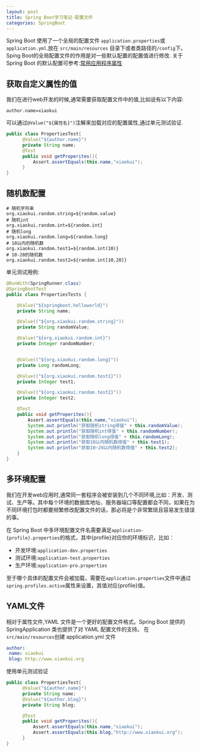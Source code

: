 ```yaml
---
layout: post
title: Spring Boot学习笔记-配置文件
categories: SpringBoot
---
```


Spring Boot 使用了一个全局的配置文件 ``application.properties``或``application.yml``.放在 ``src/main/resources`` 目录下或者类路径的``/config``下。Sping Boot的全局配置文件的作用是对一些默认配置的配置值进行修改.
关于Spring Boot 的默认配置可参考:[常用应用程序属性](https://docs.spring.io/spring-boot/docs/current/reference/html/common-application-properties.html)

## 获取自定义属性的值
我们在进行web开发的时候,通常需要获取配置文件中的值,比如说有以下内容:
```properties
author.name=xiaokui
```
可以通过``@Value("${属性名}")``注解来加载对应的配置属性,通过单元测试验证.
```java
public class PropertiesTest{
      @Value("${author.name}")
      private String name;
      @Test
      public void getProperites(){
          Assert.assertEquals(this.name,"xiaokui");
      }
}
```
## 随机数配置
```properties
# 随机字符串
org.xiaokui.random.string=${random.value}
# 随机int
org.xiaokui.random.int=${random.int}
# 随机long
org.xiaokui.random.long=${random.long}
# 10以内的随机数
org.xiaokui.random.test1=${random.int(10)}
# 10-20的随机数
org.xiaokui.random.test2=${random.int[10,20]}
```
单元测试用例:
```java
@RunWith(SpringRunner.class)
@SpringBootTest
public class PropertiesTests {

    @Value("${springboot.helloworld}")
    private String name;

    @Value(("${org.xiaokui.random.string}"))
    private String randomValue;

    @Value("${org.xiaokui.random.int}")
    private Integer randomNumber;


    @Value(("${org.xiaokui.random.long}"))
    private Long randomLong;

    @Value(("${org.xiaokui.random.test1}"))
    private Integer test1;

    @Value(("${org.xiaokui.random.test2}"))
    private Integer test2;

    @Test
    public void getProperites(){
        Assert.assertEquals(this.name,"xiaokui");
        System.out.println("获取随机string得值" + this.randomValue);
        System.out.println("获取随机int得值" + this.randomNumber);
        System.out.println("获取随机long得值" + this.randomLong);
        System.out.println("获取10以内随机数得值" + this.test1);
        System.out.println("获取10~20以内随机数得值" + this.test2);
    }
}
```

## 多环境配置
 我们在开发web应用时,通常同一套程序会被安装到几个不同环境,比如：开发、测试、生产等。其中每个环境的数据库地址、服务器端口等配置都会不同，如果在为不同环境打包时都要频繁修改配置文件的话，那必将是个非常繁琐且容易发生错误的事。

 在 Spring Boot 中多环境配置文件名需要满足``application-{profile}.properties``的格式，其中{profile}对应你的环境标识，比如：

 - 开发环境:``application-dev.properties``
 - 测试环境:``application-test.properties``
 - 生产环境:``application-pro.properties``

 至于哪个具体的配置文件会被加载，需要在``application.properties``文件中通过``spring.profiles.active``属性来设置，其值对应{profile}值。

## YAML文件
相对于属性文件,YAML 文件是一个更好的配置文件格式。Spring Boot 提供的 SpringApplication 类也提供了对 YAML 配置文件的支持。
在``src/main/resources``创建 application.yml 文件
```YAML
author:
 name: xiaokui
 blog: http://www.xiaokui.org
```
使用单元测试验证
```java
public class PropertiesTest{
      @Value("${author.name}")
      private String name;
      @Value("${author.blog}")
      private String blog;

      @Test
      public void getProperites(){
          Assert.assertEquals(this.name,"xiaokui");
          Assert.assertEquals(this.blog,"http://www.xiaokui.org");
      }
}
```
